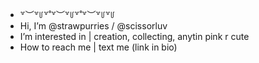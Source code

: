 - ꒷︶꒷꒥꒷˚꒷︶꒷꒥꒷˚꒷︶꒷꒥꒷꒥ 
- Hi, I’m @strawpurries / @scissorluv
- I’m interested in | creation, collecting, anytin pink r cute 
- How to reach me | text me (link in bio)
